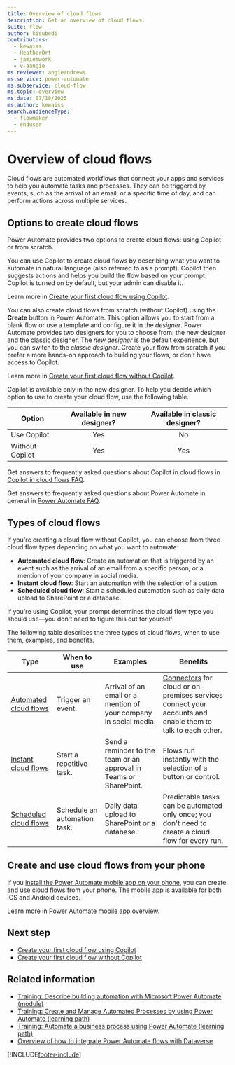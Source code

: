 ```yaml
---
title: Overview of cloud flows
description: Get an overview of cloud flows.
suite: flow
author: kisubedi
contributors:
  - kewaiss
  - HeatherOrt
  - jamiemwork
  - v-aangie
ms.reviewer: angieandrews
ms.service: power-automate
ms.subservice: cloud-flow
ms.topic: overview
ms.date: 07/18/2025
ms.author: kewaiss
search.audienceType: 
  - flowmaker
  - enduser
---
```


# Overview of cloud flows

Cloud flows are automated workflows that connect your apps and services to help you automate tasks and processes. They can be triggered by events, such as the arrival of an email, or a specific time of day, and can perform actions across multiple services.

## Options to create cloud flows

Power Automate provides two options to create cloud flows: using Copilot or from scratch.

You can use Copilot to create cloud flows by describing what you want to automate in natural language (also referred to as a prompt). Copilot then suggests actions and helps you build the flow based on your prompt. Copilot is turned on by default, but your admin can disable it.

Learn more in [Create your first cloud flow using Copilot](create-cloud-flow-using-copilot.md).

You can also create cloud flows from scratch (without Copilot) using the **Create** button in Power Automate. This option allows you to start from a blank flow or use a template and configure it in the *designer*. Power Automate provides two designers for you to choose from: the new designer and the classic designer. The *new designer* is the default experience, but you can switch to the *classic designer*. Create your flow from scratch if you prefer a more hands-on approach to building your flows, or don't have access to Copilot.

Learn more in [Create your first cloud flow without Copilot](create-cloud-flow-without-copilot.md).

Copilot is available only in the new designer. To help you decide which option to use to create your cloud flow, use the following table.

| Option  | Available in new designer? | Available in classic designer?
|---------|:---------:|:---------:|
| Use Copilot     |    Yes     |   No      |
| Without Copilot |   Yes      |   Yes      |

Get answers to frequently asked questions about Copilot in cloud flows in [Copilot in cloud flows FAQ](faq-copilot-cloud-flows.yml).

Get answers to frequently asked questions about Power Automate in general in [Power Automate FAQ](frequently-asked-questions.yml).

## Types of cloud flows

If you're creating a cloud flow without Copilot, you can choose from three cloud flow types depending on what you want to automate:

- **Automated cloud flow**: Create an automation that is triggered by an event such as the arrival of an email from a specific person, or a mention of your company in social media.
- **Instant cloud flow**: Start an automation with the selection of a button.
- **Scheduled cloud flow**: Start a scheduled automation such as daily data upload to SharePoint or a database.

If you're using Copilot, your prompt determines the cloud flow type you should use&mdash;you don't need to figure this out for yourself.

The following table describes the three types of cloud flows, when to use them, examples, and benefits.

| Type   | When to use   | Examples    | Benefits    |
|-------------|---------------|-------------|------------------|
| [Automated cloud flows](get-started-logic-flow.md)    | Trigger an event. | Arrival of an email or a mention of your company in social media.          |  [Connectors](/connectors/) for cloud or on-premises services connect your accounts and enable them to talk to each other. |
| [Instant cloud flows](mobile/mobile-create-flow.md)      | Start a repetitive task. | Send a reminder to the team or an approval in Teams or SharePoint.    |  Flows run instantly with the selection of a button or control.    |
| [Scheduled cloud flows](run-scheduled-tasks.md)       | Schedule an automation task. | Daily data upload to SharePoint or a database.     | Predictable tasks can be automated only once; you don't need to create a cloud flow for every run.  |

## Create and use cloud flows from your phone

If you [install the Power Automate mobile app on your phone](mobile/overview-mobile.md#install-the-power-automate-mobile-app), you can create and use cloud flows from your phone. The mobile app is available for both iOS and Android devices.

Learn more in [Power Automate mobile app overview](mobile/overview-mobile.md).

## Next step

- [Create your first cloud flow using Copilot](create-cloud-flow-using-copilot.md)
- [Create your first cloud flow without Copilot](create-cloud-flow-without-copilot.md)

## Related information

- [Training: Describe building automation with Microsoft Power Automate (module)](/training/modules/introduction-power-automate/)
- [Training: Create and Manage Automated Processes by using Power Automate (learning path)](/training/paths/create-manage-automated-processes-by-using-power-automate/)
- [Training: Automate a business process using Power Automate (learning path)](/training/paths/automate-process-power-automate/)
- [Overview of how to integrate Power Automate flows with Dataverse](dataverse/overview.md)

[!INCLUDE[footer-include](includes/footer-banner.md)]
